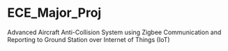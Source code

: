 # ECE_Major_Proj
Advanced Aircraft Anti-Collision System using Zigbee Communication and Reporting to Ground Station over Internet of Things (IoT)
